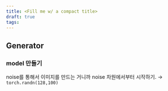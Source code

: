 ```yaml
---
title: <Fill me w/ a compact title>
draft: true
tags:
---
```

## Generator
### model 만들기
noise를 통해서 이미지를 만드는 거니까 noise 차원에서부터 시작하기.
→ `torch.randn(128,100)`
